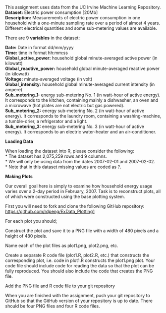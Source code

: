 This assignment uses data from the UC Irvine Machine Learning
Repository.  
**Dataset:** Electric power consumption \[20Mb\]  
**Description:** Measurements of electric power consumption in one
household with a one-minute sampling rate over a period of almost 4
years. Different electrical quantities and some sub-metering values are
available.

There are 9 **variables** in the dataset:

**Date:** Date in format dd/mm/yyyy  
**Time:** time in format hh:mm:ss  
**Global\_active\_power:** household global minute-averaged active power
(in kilowatt)  
**Global\_reactive\_power:** household global minute-averaged reactive
power (in kilowatt)  
**Voltage:** minute-averaged voltage (in volt)  
**Global\_intensity:** household global minute-averaged current
intensity (in ampere)  
**Sub\_metering\_1:** energy sub-metering No. 1 (in watt-hour of active
energy). It corresponds to the kitchen, containing mainly a dishwasher,
an oven and a microwave (hot plates are not electric but gas powered).  
**Sub\_metering\_2:** energy sub-metering No. 2 (in watt-hour of active
energy). It corresponds to the laundry room, containing a
washing-machine, a tumble-drier, a refrigerator and a light.  
**Sub\_metering\_3:** energy sub-metering No. 3 (in watt-hour of active
energy). It corresponds to an electric water-heater and an
air-conditioner.

**Loading Data**

When loading the dataset into R, please consider the following:  
\* The dataset has 2,075,259 rows and 9 columns.  
\* We will only be using data from the dates 2007-02-01 and
2007-02-02.  
\* Note that in this dataset missing values are coded as ?.

**Making Plots**

Our overall goal here is simply to examine how household energy usage
varies over a 2-day period in February, 2007. Task is to reconstruct
plots, all of which were constructed using the base plotting system.

First you will need to fork and clone the following GitHub repository:
<https://github.com/rdpeng/ExData_Plotting1>

For each plot you should;

Construct the plot and save it to a PNG file with a width of 480 pixels
and a height of 480 pixels.

Name each of the plot files as plot1.png, plot2.png, etc.

Create a separate R code file (plot1.R, plot2.R, etc.) that constructs
the corresponding plot, i.e. code in plot1.R constructs the plot1.png
plot. Your code file should include code for reading the data so that
the plot can be fully reproduced. You should also include the code that
creates the PNG file.

Add the PNG file and R code file to your git repository

When you are finished with the assignment, push your git repository to
GitHub so that the GitHub version of your repository is up to date.
There should be four PNG files and four R code files.
